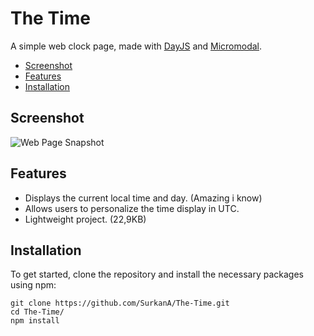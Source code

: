 # The Time

A simple web clock page, made with [DayJS](https://day.js.org/) and [Micromodal](https://micromodal.vercel.app/).

- [Screenshot](#screenshot)
- [Features](#features)
- [Installation](#installation)

## Screenshot

![Web Page Snapshot](https://github.com/user-attachments/assets/3181f635-1490-4e5c-b126-71500cefc4e6)

## Features

- Displays the current local time and day. (Amazing i know)
- Allows users to personalize the time display in UTC.
- Lightweight project. (22,9KB)

## Installation

To get started, clone the repository and install the necessary packages using npm:

```
git clone https://github.com/SurkanA/The-Time.git
cd The-Time/
npm install
```
